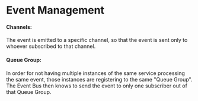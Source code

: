 # Event Management

#### Channels:
The event is emitted to a specific channel, so that the event is sent only to whoever subscribed to that channel.
#### Queue Group:
In order for not having multiple instances of the same service processing the same event, those instances are registering to the same "Queue Group". The Event Bus then knows to send the event to only one subscriber out of that Queue Group.
